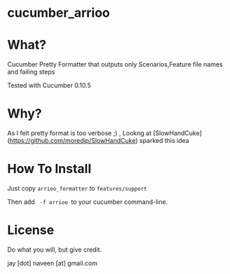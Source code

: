 cucumber_arrioo
===============


What?
====

Cucumber Pretty Formatter that outputs  only Scenarios,Feature file names and failing steps

Tested with Cucumber 0.10.5


Why?
====
As I felt pretty format is too verbose ;) , Lookng at [SlowHandCuke] (https://github.com/moredip/SlowHandCuke) sparked this idea



How To Install
==============

Just copy <code>arrioo_formatter</code> to <code>features/support</code>

Then add <code> -f arrioo </code>to your cucumber command-line.



License
=========

Do what you will, but give credit.

jay [dot] naveen [at] gmail.com
